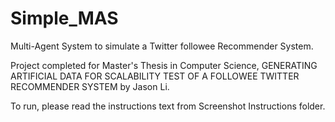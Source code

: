 # Simple_MAS

Multi-Agent System to simulate a Twitter followee Recommender System. 

Project completed for Master's Thesis in Computer Science, GENERATING ARTIFICIAL DATA FOR SCALABILITY TEST OF A FOLLOWEE TWITTER RECOMMENDER SYSTEM by Jason Li.

To run, please read the instructions text from Screenshot Instructions folder.

